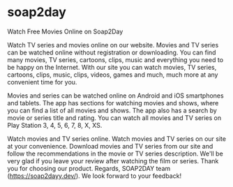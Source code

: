 # soap2day
Watch Free Movies Online on Soap2Day

Watch TV series and movies online on our website. Movies and TV series can be watched online without registration or downloading. You can find many movies, TV series, cartoons, clips, music and everything you need to be happy on the Internet. With our site you can watch movies, TV series, cartoons, clips, music, clips, videos, games and much, much more at any convenient time for you.

Movies and series can be watched online on Android and iOS smartphones and tablets. The app has sections for watching movies and shows, where you can find a list of all movies and shows. The app also has a search by movie or series title and rating. You can watch all movies and TV series on Play Station 3, 4, 5, 6, 7, 8, X, XS.

Watch movies and TV series online. Watch movies and TV series on our site at your convenience. Download movies and TV series from our site and follow the recommendations in the movie or TV series description. We'll be very glad if you leave your review after watching the film or series. Thank you for choosing our product. Regards, SOAP2DAY team (https://soap2dayy.dev/). We look forward to your feedback!
